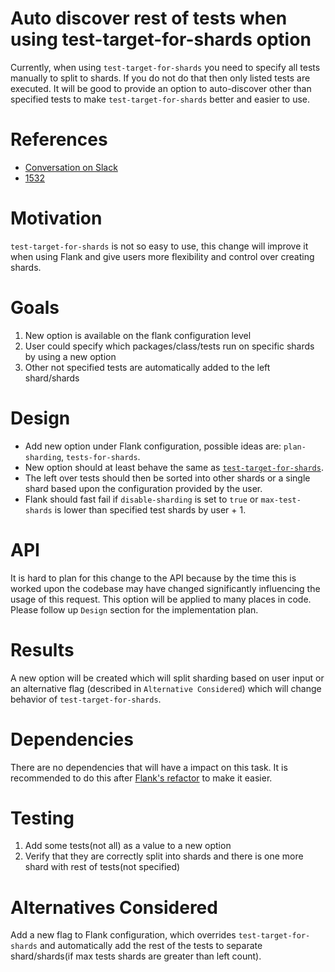# Auto discover rest of tests when using test-target-for-shards option

Currently, when using `test-target-for-shards` you need to specify all tests manually to split to shards. If you do not
do that then only listed tests are executed.
It will be good to provide an option to auto-discover other than specified tests to make `test-target-for-shards`
better and easier to use.

# References

- [Conversation on Slack](https://firebase-community.slack.com/archives/C72V6UW8M/p1611322014000600)
- [1532](https://github.com/Flank/flank/issues/1532)

# Motivation

`test-target-for-shards` is not so easy to use, this change will improve it when using Flank and give users more
flexibility and control over creating shards.

# Goals

1. New option is available on the flank configuration level
1. User could specify which packages/class/tests run on specific shards by using a new option
1. Other not specified tests are automatically added to the left shard/shards

# Design

- Add new option under Flank configuration, possible ideas are: `plan-sharding`, `tests-for-shards`.
- New option should at least behave the same as [`test-target-for-shards`](https://cloud.google.com/sdk/gcloud/reference/beta/firebase/test/android/run#--test-targets-for-shard).
- The left over tests should then be sorted into other shards or a single shard based upon the configuration provided by the user.
- Flank should fast fail if `disable-sharding` is set to `true`  or `max-test-shards` is lower than specified test shards
  by user + 1.

# API

It is hard to plan for this change to the API because by the time this is worked upon the codebase may have changed significantly influencing the usage of this request.
This option will be applied to many places in code.
Please follow up `Design` section for the implementation plan.

# Results

A new option will be created which will split sharding based on user input or an alternative flag (described in `Alternative Considered`) which
will change behavior of `test-target-for-shards`.

# Dependencies

There are no dependencies that will have a impact on this task. It is recommended to do this after 
[Flank's refactor](https://github.com/Flank/flank/issues/1317) to make it easier.

# Testing

1. Add some tests(not all) as a value to a new option
1. Verify that they are correctly split into shards and there is one more shard with rest of tests(not specified)

# Alternatives Considered

Add a new flag to Flank configuration, which overrides `test-target-for-shards` and automatically add the rest of the tests to
separate shard/shards(if max tests shards are greater than left count).
